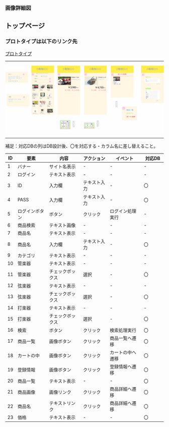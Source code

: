 ### 画像詳細図
## トップページ
### プロトタイプは以下のリンク先
[プロトタイプ](https://www.figma.com/file/ekumL4UkhP9mAorS46VSgh/Untitled?node-id=0%3A1)
*****
<img src="../img/Untitled.png" width="1000">

*****
補足：対応DBの列はDB設計後、〇を対応する・カラム名に差し替えること。

| ID | 要素 | 内容 | アクション | イベント | 対応DB　|
|----|------|-----|-----------|----------|--------|
|1   |バナー |サイト名表示|-    |-         |-       |
|2   |ログイン|テキスト表示|-   |-         |-       |
|3   |ID    |入力欄 |テキスト入力|-        |〇      |
|4   |PASS  |入力欄|テキスト入力|-         |〇      |
|5   |ログインボタン|ボタン|クリック|ログイン処理実行|-|
|6   |商品検索|テキスト画像|-    |-        |-       |
|7   |商品名 |テキスト表示|-    |-        |-        |
|8   |商品名 |入力欄|テキスト入力|-        |〇|
|9   |カテゴリ|テキスト表示|-|-|-|
|10  |管楽器 |テキスト表示|-|-|-|
|11  |管楽器 |チェックボックス|選択|-|〇|
|12  |弦楽器 |テキスト表示|-|-|-|
|13  |弦楽器 |チェックボックス|選択|-|〇|
|14  |打楽器 |テキスト表示|-|-|-|
|15  |打楽器 |チェックボックス|選択|-|〇|
|16  |検索   |ボタン|クリック|検索処理実行|〇|
|17  |商品一覧|画像ボタン|クリック|商品一覧へ遷移|〇|
|18  |カートの中|画像ボタン|クリック|カートの中へ遷移|〇|
|19  |登録情報|画像ボタン|クリック|登録情報へ遷移|〇|
|20  |商品一覧|テキスト表示|-|-|〇|
|21  |商品画像|画像リンク|クリック|商品詳細へ遷移|〇|
|22  |商品名 |テキストリンク|クリック|商品詳細へ遷移|〇|
|23  |価格   |テキスト表示|-|-|〇|
